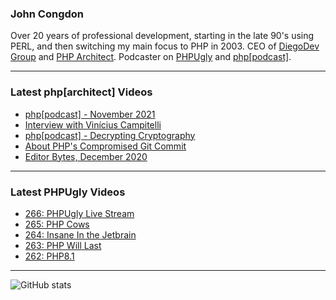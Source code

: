 ### John Congdon

Over 20 years of professional development, starting in the late 90's using PERL, and then switching my main focus to PHP in 2003.
CEO of [DiegoDev Group][ws_diegodev] and [PHP Architect][ws_phparch].
Podcaster on [PHPUgly][ws_phpugly] and [php[podcast]][ws_phparch].

---

### Latest php[architect] Videos
<!-- PHPARCHITECT:START -->
- [php[podcast] - November 2021](https://www.youtube.com/watch?v=m6CL3nKHtOk)
- [Interview with Vinícius Campitelli](https://www.youtube.com/watch?v=5TAEyZ_Y6mU)
- [php[podcast] - Decrypting Cryptography](https://www.youtube.com/watch?v=F3noeNDucT0)
- [About PHP&#39;s Compromised Git Commit](https://www.youtube.com/watch?v=2mymyAaHjAA)
- [Editor Bytes, December 2020](https://www.youtube.com/watch?v=w-n7ixYQkXo)
<!-- PHPARCHITECT:END -->

---

### Latest PHPUgly Videos
<!-- PHPUGLY:START -->
- [266: PHPUgly Live Stream](https://www.youtube.com/watch?v=cXS5ZpCeKdA)
- [265: PHP Cows](https://www.youtube.com/watch?v=1e9RWlc2YZ8)
- [264: Insane In the Jetbrain](https://www.youtube.com/watch?v=z9l61Pt7Oz0)
- [263: PHP Will Last](https://www.youtube.com/watch?v=twAben1wTds)
- [262: PHP8.1](https://www.youtube.com/watch?v=ccarOluET6A)
<!-- PHPUGLY:END -->

---

![GitHub stats](https://github-readme-stats.vercel.app/api?username=johncongdon&show_icons=true&hide_border=true&hide=stars&count_private=true)  


[ws_diegodev]: https://www.diegodev.com
[ws_phparch]: https://www.phparch.com
[ws_phpugly]: https://www.phpugly.com
